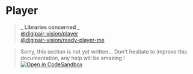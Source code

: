 # Player

> **_ Libraries concerned _**  
> [@digipair-vision/player](https://www.npmjs.com/package/@digipair-vision/player)  
> [@digipair-vision/ready-player-me](https://www.npmjs.com/package/@digipair-vision/ready-player-me)

> Sorry, this section is not yet written... Don't hesitate to improve this documentation, any help will be amazing !  
> [![Open in CodeSandbox](https://codesandbox.io/static/img/play-codesandbox.svg)](https://githubbox.com/digipair-vision/digipair-vision/blob/master/docs/player.md)
